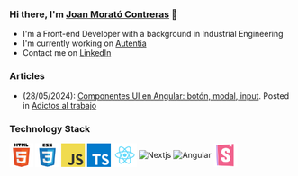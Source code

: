 ### Hi there, I'm [Joan Morató Contreras](https://www.linkedin.com/in/joan-morato-contreras/) 👋

- I'm a Front-end Developer with a background in Industrial Engineering
- I'm currently working on [Autentia](https://www.autentia.com/)
- Contact me on [LinkedIn](https://www.linkedin.com/in/joan-morato-contreras/)

### Articles
- (28/05/2024): [Componentes UI en Angular: botón, modal, input](https://www.adictosaltrabajo.com/2024/05/08/componentes-ui-en-angular-boton-modal-input/). Posted in [Adictos al trabajo](https://www.adictosaltrabajo.com/)

  
### Technology Stack
<div>
  <img
       align="center"
       alt="HTML5"
       width="42px"
       src="https://raw.githubusercontent.com/github/explore/80688e429a7d4ef2fca1e82350fe8e3517d3494d/topics/html/html.png"
  />
  <img
       align="center"
       alt="CSS3"
       width="42px"
       src="https://raw.githubusercontent.com/github/explore/80688e429a7d4ef2fca1e82350fe8e3517d3494d/topics/css/css.png"
  />
  <img
       align="center"
       alt="JavaScript"
       width="42px"
       src="https://raw.githubusercontent.com/github/explore/80688e429a7d4ef2fca1e82350fe8e3517d3494d/topics/javascript/javascript.png"
  />
  <img
       align="center"
       alt="TypeScript"
       width="42px"
       src="https://raw.githubusercontent.com/github/explore/80688e429a7d4ef2fca1e82350fe8e3517d3494d/topics/typescript/typescript.png"
  />
  <img
       align="center"
       alt="React"
       width="42px"
       src="https://raw.githubusercontent.com/github/explore/80688e429a7d4ef2fca1e82350fe8e3517d3494d/topics/react/react.png"
  />
  <img
       align="center"
       alt="Nextjs"
       width="42px"
    src="https://camo.githubusercontent.com/9771a2d4a7366d3c6d4793e17104eba9e88f0aec82f7165bfe6871455c26cb2c/68747470733a2f2f6173736574732e76657263656c2e636f6d2f696d6167652f75706c6f61642f76313636323133303535392f6e6578746a732f49636f6e5f6461726b5f6261636b67726f756e642e706e67"
  />
  <img
       align="center"
       alt="Angular"
       width="42px"
       src="https://avatars.githubusercontent.com/u/139426?s=200&v=4"
  />
  <img
       align="center"
       alt="Storybook"
       width="42px"
       src="https://raw.githubusercontent.com/github/explore/80688e429a7d4ef2fca1e82350fe8e3517d3494d/topics/storybook/storybook.png"
  />
</div>
